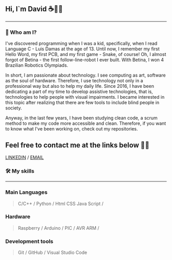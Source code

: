 ## Hi, I`m David ☕👨‍💻
-----------------------

### 🤖 Who am I? 

I've discovered programming when I was a kid, specifically, when I read Language C - Luis Damas at the age of 13. Until now, I remember my first Hello Word, my first PCB, and my first game - Snake, of course! Oh, I almost forgot of Betina - the first follow-line-robot I ever built. With Betina, I won 4 Brazilian Robotics Olympiads.

In short, I am passionate about technology. I see computing as art, software as the soul of hardware. Therefore, I use technology not only in a professional way but also to help my daily life. Since 2016, I have been dedicating a part of my time to develop assistive technologies, that is, technologies to help people with visual impairments. I became interested in this topic after realizing that there are few tools to include blind people in society.

Anyway, in the last few years, I have been studying clean code, a scrum method to make my code more accessible and clean. Therefore, if you want to know what I've been working on, check out my repositories.

Feel free to contact me at the links below 🤖😊
-----------------------------------------------------

[LINKEDIN](https://www.linkedin.com/in/devdavidlima/) / [EMAIL](LimaDavidNascimento@gmail.com) 

### 🛠️ My skills
-----------------------------------------------------

### Main Languages

> C/C++ / Python / Html CSS Java Script /
 
### Hardware

> Raspberry / Arduino / PIC / AVR ARM /

### Development tools

> Git / GitHub / Visual Studio Code



<!--
**Limadavida/Limadavida** is a ✨ _special_ ✨ repository because its `README.md` (this file) appears on your GitHub profile.

Here are some ideas to get you started:

- 🔭 I’m currently working on ...
- 🌱 I’m currently learning ...
- 👯 I’m looking to collaborate on ...
- 🤔 I’m looking for help with ...
- 💬 Ask me about ...
- 📫 How to reach me: ...
- 😄 Pronouns: ...
- ⚡ Fun fact: ...
-->
